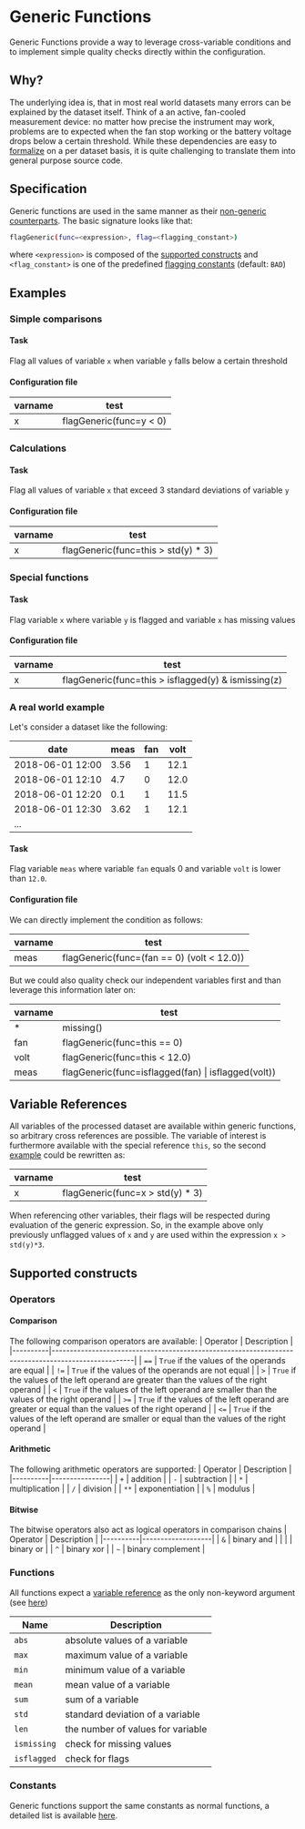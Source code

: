 # Generic Functions

Generic Functions provide a way to leverage cross-variable conditions 
and to implement simple quality checks directly within the configuration.

## Why?
The underlying idea is, that in most real world datasets many errors
can be explained by the dataset itself. Think of a an active, fan-cooled
measurement device: no matter how precise the instrument may work, problems
are to expected when the fan stop working or the battery voltage 
drops below a certain threshold. While these dependencies are easy to 
[formalize](#a-real-world-example) on a per dataset basis, it is quite
challenging to translate them into general purpose source code.

## Specification
Generic functions are used in the same manner as their
[non-generic counterparts](docs/FunctionDescriptions.md). The basic 
signature looks like that:
```sh
flagGeneric(func=<expression>, flag=<flagging_constant>)
```
where `<expression>` is composed of the [supported constructs](#supported-constructs)
and `<flag_constant>` is one of the predefined
[flagging constants](docs/ParameterDescriptions.md#flagging-constants) (default: `BAD`)


## Examples

### Simple comparisons

#### Task
Flag all values of variable `x` when variable `y` falls below a certain threshold

#### Configuration file

| varname | test                    |
|---------|-------------------------|
| x       | flagGeneric(func=y < 0) |

### Calculations

#### Task
Flag all values of variable `x` that exceed 3 standard deviations of variable `y`

#### Configuration file

| varname | test                                |
|---------|-------------------------------------|
| x       | flagGeneric(func=this > std(y) * 3) |

### Special functions

#### Task
Flag variable `x` where variable `y` is flagged and variable `x` has missing values

#### Configuration file

| varname | test                                                |
|---------|-----------------------------------------------------|
| x       | flagGeneric(func=this > isflagged(y) & ismissing(z) |


### A real world example
Let's consider a dataset like the following:

| date             | meas | fan | volt |
|------------------|------|-----|------|
| 2018-06-01 12:00 | 3.56 |   1 | 12.1 |
| 2018-06-01 12:10 |  4.7 |   0 | 12.0 |
| 2018-06-01 12:20 |  0.1 |   1 | 11.5 |
| 2018-06-01 12:30 | 3.62 |   1 | 12.1 |
| ...              |      |     |      |

#### Task
Flag variable `meas` where variable `fan` equals 0 and variable `volt`
is lower than `12.0`.

#### Configuration file
We can directly implement the condition as follows:

| varname | test                                         |
|---------|----------------------------------------------|
| meas    | flagGeneric(func=(fan == 0)  (volt < 12.0)) |

But we could also quality check our independent variables first
and than leverage this information later on:

| varname | test                                                    |
|---------|---------------------------------------------------------|
| *       | missing()                                               |
| fan     | flagGeneric(func=this == 0)                             |
| volt    | flagGeneric(func=this < 12.0)                           |
| meas    | flagGeneric(func=isflagged(fan) &vert; isflagged(volt)) |


## Variable References
All variables of the processed dataset are available within generic functions,
so arbitrary cross references are possible. The variable of interest 
is furthermore available with the special reference `this`, so the second 
[example](#calculations) could be rewritten as: 

| varname | test                             |
|---------|----------------------------------|
| x       | flagGeneric(func=x > std(y) * 3) |

When referencing other variables, their flags will be respected during evaluation
of the generic expression. So, in the example above only previously
unflagged values of `x` and `y` are used within the expression `x > std(y)*3`. 


## Supported constructs

### Operators

#### Comparison

The following comparison operators are available:
| Operator | Description                                                                                        |
|----------|----------------------------------------------------------------------------------------------------|
| `==`     | `True` if the values of the operands are equal                                                     |
| `!=`     | `True` if the values of the operands are not equal                                                 |
| `>`      | `True` if the values of the left operand are greater than the values of the right operand          |
| `<`      | `True` if the values of the left operand are smaller than the values of the right operand          |
| `>=`     | `True` if the values of the left operand are greater or equal than the values of the right operand |
| `<=`     | `True` if the values of the left operand are smaller or equal than the values of the right operand |

#### Arithmetic
The following arithmetic operators are supported:
| Operator | Description    |
|----------|----------------|
| `+`      | addition       |
| `-`      | subtraction    |
| `*`      | multiplication |
| `/`      | division       |
| `**`     | exponentiation |
| `%`      | modulus        |

#### Bitwise
The bitwise operators also act as logical operators in comparison chains 
| Operator | Description       |
|----------|-------------------|
| `&`      | binary and        |
| &vert;   | binary or         |
| `^`      | binary xor        |
| `~`      | binary complement |

### Functions

All functions expect a [variable reference](#variable-references)
as the only non-keyword argument (see [here](#special-functions))

| Name        | Description                       |
|-------------|-----------------------------------|
| `abs`       | absolute values of a variable     |
| `max`       | maximum value of a variable       |
| `min`       | minimum value of a variable       |
| `mean`      | mean value of a variable          |
| `sum`       | sum of a variable                 |
| `std`       | standard deviation of a variable  |
| `len`       | the number of values for variable |
| `ismissing` | check for missing values          |
| `isflagged` | check for flags                   |

### Constants
Generic functions support the same constants as normal functions, a detailed 
list is available [here](docs/ParameterDescriptions.md#constants).
